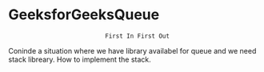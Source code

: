 # GeeksforGeeksQueue
                               First In First Out 
Coninde a situation where we have library availabel for queue and we need stack libreary. How to implement the stack.
